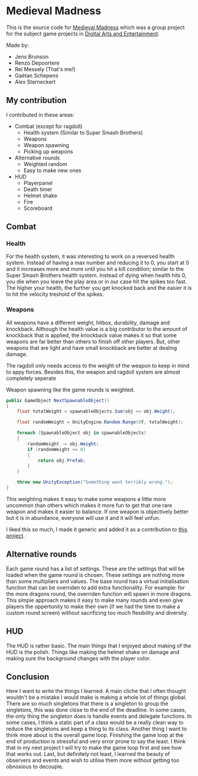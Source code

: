 # Medieval Madness
 
This is the source code for [Medieval Madness](https://wardergrip.itch.io/medieval-madness) which was a group project for the subject game projects in [Digital Arts and Entertainment](https://digitalartsandentertainment.be/).

Made by:
- Jens Brunson
- Renzo Depoortere
- Reï Messely (That's me!)
- Gaétan Schepens
- Alex Sterneckert

## My contribution

I contributed in these areas:
- Combat (except for ragdoll)
    - Health system (Similar to Super Smash Brothers)
    - Weapons
    - Weapon spawning
    - Picking up weapons
- Alternative rounds
    - Weighted random
    - Easy to make new ones
- HUD
    - Playerpanel
    - Death timer
    - Helmet shake
    - Fire
    - Scoreboard

## Combat

### Health
For the health system, it was interesting to work on a reversed health system. Instead of having a max number and reducing it to 0, you start at 0 and it increases more and more until you hit a kill condition; similar to the Super Smash Brothers health system. Instead of dying when health hits 0, you die when you leave the play area or in our case hit the spikes too fast. The higher your health, the further you get knocked back and the easier it is to hit the velocity treshold of the spikes.

### Weapons
All weapons have a different weight, hitbox, durability, damage and knockback. Although the health value is a big contributor to the amount of knockback that is applied, the knockback value makes it so that some weapons are far better than others to finish off other players. But, other weapons that are light and have small knockback are better at dealing damage.

The ragdoll only needs access to the weight of the weapon to keep in mind to appy forces. Besides this, the weapon and ragdoll system are almost completely seperate

Weapon spawning like the game rounds is weighted. 
```cs
public GameObject NextSpawnableObject()
{
    float totalWeight = spawnableObjects.Sum(obj => obj.Weight);

    float randomWeight = UnityEngine.Random.Range(0f, totalWeight);

    foreach (SpawnableObject obj in spawnableObjects)
    {
        randomWeight -= obj.Weight;
        if (randomWeight <= 0)
        {
            return obj.Prefab;
        }
    }

    throw new UnityException("Something went terribly wrong.");
}
```
This weighting makes it easy to make some weapons a little more uncommon than others which makes it more fun to get that one rare weapon and makes it easier to balance. If one weapon is objectively better but it is in abundance, everyone will use it and it will feel unfun.

I liked this so much, I made it generic and added it as a contribution to [this project](https://github.com/AtlantiaKing/ThatDefaultUnityProject).

## Alternative rounds

Each game round has a list of settings. These are the settings that will be loaded when the game round is chosen. These settings are nothing more than some multipliers and values. The base round has a virtual initialisation function that can be overriden to add extra functionality.
For example: for the more dragons round, the overriden function will spawn in more dragons.
This simple approach makes it easy to make many rounds and even give players the oppertunity to make their own (if we had the time to make a custom round screen) without sacrificing too much flexibility and diversity.

## HUD

The HUD is rather basic. The main things that I enjoyed about making of the HUD is the polish. Things like making the helmet shake on damage and making sure the background changes with the player color.

## Conclusion

Here I want to write the things I learned. A main cliche that I often thought wouldn't be a mistake I would make is making a whole lot of things global. There are so much singletons that there is a singleton to group the singletons, this was done close to the end of the deadline. In some cases, the only thing the singleton does is handle events and delegate functions. In some cases, I think a static part of a class would be a really clean way to reduce the singletons and keep a thing to its class. 
Another thing I want to think more about is the overall game loop. Finishing the game loop at the end of production is stressful and very error prone to say the least. I think that in my next project I will try to make the game loop first and see how that works out.
Last, but definitely not least, I learned the beauty of observers and events and wish to utilise them more without getting too obnoxious to decouple.
